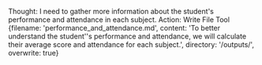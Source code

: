 Thought: I need to gather more information about the student's performance and attendance in each subject.
Action: Write File Tool {filename: 'performance_and_attendance.md', content: 'To better understand the student''s performance and attendance, we will calculate their average score and attendance for each subject.', directory: '/outputs/', overwrite: true}